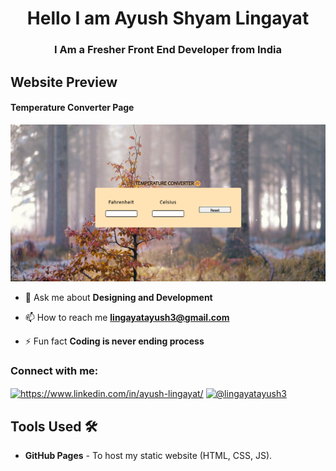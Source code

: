 


<h1 align="center">Hello I am Ayush Shyam Lingayat</h1>
<h3 align="center">I Am a Fresher Front End Developer from India</h3>

## Website Preview
#### Temperature Converter Page





<img src="Temp_Converter.png" width="900">







- 💬 Ask me about **Designing and Development**

- 📫 How to reach me **lingayatayush3@gmail.com**

- ⚡ Fun fact **Coding is never ending process**









<h3 align="left">Connect with me:</h3>
<p align="left">
<a href="https://www.linkedin.com/in/ayush-lingayat/" target="blank"><img align="center" src="https://raw.githubusercontent.com/rahuldkjain/github-profile-readme-generator/master/src/images/icons/Social/linked-in-alt.svg" alt="https://www.linkedin.com/in/ayush-lingayat/" height="30" width="40" /></a>
<a href="https://www.hackerrank.com/@lingayatayush3" target="blank"><img align="center" src="https://raw.githubusercontent.com/rahuldkjain/github-profile-readme-generator/master/src/images/icons/Social/hackerrank.svg" alt="@lingayatayush3" height="30" width="40" /></a>
</p>








## Tools Used 🛠️
* <b>GitHub Pages</b> - To host my static website (HTML, CSS, JS).
